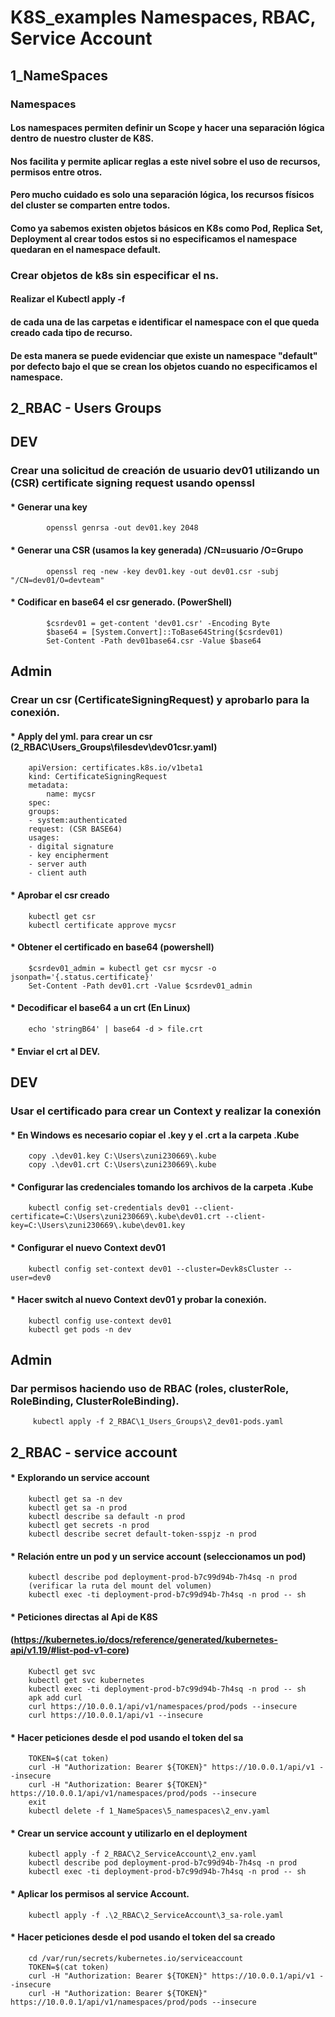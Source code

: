 # K8S_examples Namespaces, RBAC, Service Account
## 1_NameSpaces
### Namespaces
#### Los namespaces permiten definir un Scope y hacer una separación lógica dentro de nuestro cluster de K8S.
#### Nos facilita y permite aplicar reglas a este nivel sobre el uso de recursos, permisos entre otros.
#### Pero mucho cuidado es solo una separación lógica, los recursos físicos del cluster se comparten entre todos.
#### Como ya sabemos existen objetos básicos en K8s como Pod, Replica Set, Deployment al crear todos estos si no especificamos el namespace quedaran en el namespace default.

### Crear objetos de k8s sin especificar el ns.
#### Realizar el Kubectl apply -f 
#### de cada una de las carpetas e identificar el namespace con el que queda creado cada tipo de recurso.
#### De esta manera se puede evidenciar que existe un namespace "default" por defecto bajo el que se crean los objetos  cuando no especificamos el namespace.

## 2_RBAC - Users Groups

## DEV
### Crear una solicitud de creación de usuario dev01 utilizando un (CSR) certificate signing request usando openssl
#### * Generar una key  
            openssl genrsa -out dev01.key 2048
#### * Generar una CSR (usamos la key generada) /CN=usuario  /O=Grupo
            openssl req -new -key dev01.key -out dev01.csr -subj "/CN=dev01/O=devteam"
#### * Codificar en base64 el csr generado. (PowerShell)
            $csrdev01 = get-content 'dev01.csr' -Encoding Byte 
            $base64 = [System.Convert]::ToBase64String($csrdev01)
            Set-Content -Path dev01base64.csr -Value $base64 

## Admin
### Crear un csr (CertificateSigningRequest) y aprobarlo para la conexión.
#### * Apply del yml. para crear un csr (2_RBAC\Users_Groups\filesdev\dev01csr.yaml)
        apiVersion: certificates.k8s.io/v1beta1
        kind: CertificateSigningRequest
        metadata:
            name: mycsr
        spec:
        groups:
        - system:authenticated
        request: (CSR BASE64)
        usages:
        - digital signature
        - key encipherment
        - server auth
        - client auth
#### * Aprobar el csr creado
        kubectl get csr
        kubectl certificate approve mycsr
#### * Obtener el certificado en base64 (powershell)
        $csrdev01_admin = kubectl get csr mycsr -o jsonpath='{.status.certificate}'
        Set-Content -Path dev01.crt -Value $csrdev01_admin
#### * Decodificar el base64 a un crt (En Linux)
        echo 'stringB64' | base64 -d > file.crt
#### * Enviar el crt al DEV.

## DEV
### Usar el certificado para crear un Context y realizar la conexión
#### * En Windows es necesario copiar el .key y el .crt a la carpeta \.Kube 
        copy .\dev01.key C:\Users\zuni230669\.kube
        copy .\dev01.crt C:\Users\zuni230669\.kube
#### * Configurar las credenciales tomando los archivos de la carpeta \.Kube 
        kubectl config set-credentials dev01 --client-certificate=C:\Users\zuni230669\.kube\dev01.crt --client-key=C:\Users\zuni230669\.kube\dev01.key
#### * Configurar el nuevo Context dev01
        kubectl config set-context dev01 --cluster=Devk8sCluster --user=dev0
#### * Hacer switch al nuevo Context dev01 y probar la conexión.
        kubectl config use-context dev01
        kubectl get pods -n dev

## Admin
### Dar permisos haciendo uso de RBAC (roles, clusterRole, RoleBinding, ClusterRoleBinding).
         kubectl apply -f 2_RBAC\1_Users_Groups\2_dev01-pods.yaml

## 2_RBAC - service account
#### * Explorando un service account
        kubectl get sa -n dev
        kubectl get sa -n prod
        kubectl describe sa default -n prod
        kubectl get secrets -n prod
        kubectl describe secret default-token-sspjz -n prod
#### * Relación entre un pod y un service account (seleccionamos un pod)       
        kubectl describe pod deployment-prod-b7c99d94b-7h4sq -n prod
        (verificar la ruta del mount del volumen) 
        kubectl exec -ti deployment-prod-b7c99d94b-7h4sq -n prod -- sh        
#### * Peticiones directas al Api de K8S 
####   (https://kubernetes.io/docs/reference/generated/kubernetes-api/v1.19/#list-pod-v1-core)
        Kubectl get svc
        kubectl get svc kubernetes
        kubectl exec -ti deployment-prod-b7c99d94b-7h4sq -n prod -- sh        
        apk add curl
        curl https://10.0.0.1/api/v1/namespaces/prod/pods --insecure
        curl https://10.0.0.1/api/v1 --insecure
#### * Hacer peticiones desde el pod usando el token del sa 
        TOKEN=$(cat token)
        curl -H "Authorization: Bearer ${TOKEN}" https://10.0.0.1/api/v1 --insecure
        curl -H "Authorization: Bearer ${TOKEN}" https://10.0.0.1/api/v1/namespaces/prod/pods --insecure
        exit
        kubectl delete -f 1_NameSpaces\5_namespaces\2_env.yaml
#### * Crear un service account y utilizarlo en el deployment
        kubectl apply -f 2_RBAC\2_ServiceAccount\2_env.yaml
        kubectl describe pod deployment-prod-b7c99d94b-7h4sq -n prod 
        kubectl exec -ti deployment-prod-b7c99d94b-7h4sq -n prod -- sh
#### * Aplicar los permisos al service Account.
        kubectl apply -f .\2_RBAC\2_ServiceAccount\3_sa-role.yaml

#### * Hacer peticiones desde el pod usando el token del sa creado
        cd /var/run/secrets/kubernetes.io/serviceaccount
        TOKEN=$(cat token)
        curl -H "Authorization: Bearer ${TOKEN}" https://10.0.0.1/api/v1 --insecure
        curl -H "Authorization: Bearer ${TOKEN}" https://10.0.0.1/api/v1/namespaces/prod/pods --insecure   

        













